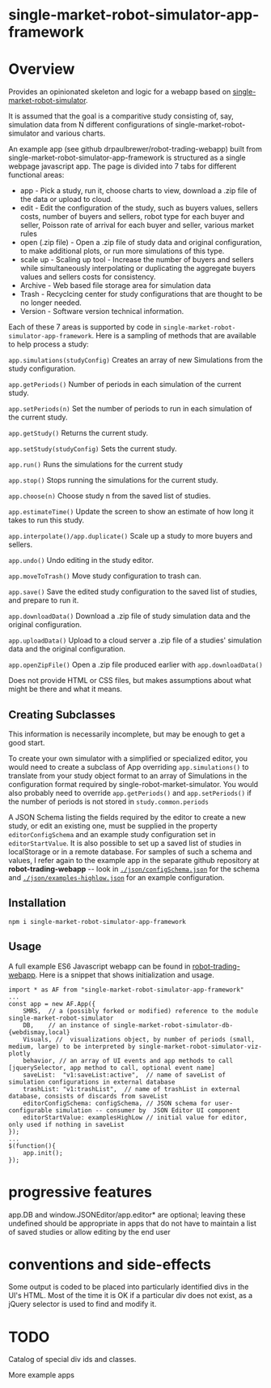single-market-robot-simulator-app-framework
===========================================

# Overview

Provides an opinionated skeleton and logic for a webapp based on [single-market-robot-simulator](https://github.com/DrPaulBrewer/single-market-robot-simulator).

It is assumed that the goal is a comparitive study consisting of, say, simulation data from N different configurations of 
single-market-robot-simulator and various charts.

An example app (see github drpaulbrewer/robot-trading-webapp) built from single-market-robot-simulator-app-framework is structured as a single webpage javascript
app.  The page is divided into 7 tabs for different functional areas:
* app - Pick a study, run it, choose charts to view, download a .zip file of the data or upload to cloud.
* edit - Edit the configuration of the study, such as buyers values, sellers costs, number of buyers and sellers, robot type for each buyer and seller, Poisson rate of arrival for each buyer and seller, various market rules
* open (.zip file) - Open a .zip file of study data and original configuration, to make additional plots, or run more simulations of this type.
* scale up - Scaling up tool - Increase the number of buyers and sellers while simultaneously interpolating or duplicating the aggregate buyers values and sellers costs for consistency.
* Archive - Web based file storage area for simulation data
* Trash - Recyclcing center for study configurations that are thought to be no longer needed. 
* Version - Software version technical information.

Each of these 7 areas is supported by code in `single-market-robot-simulator-app-framework`.
Here is a sampling of methods that are available to help process a study:

`app.simulations(studyConfig)` Creates an array of new Simulations from the study configuration.

`app.getPeriods()` Number of periods in each simulation of the current study.

`app.setPeriods(n)` Set the number of periods to run in each simulation of the current study.

`app.getStudy()` Returns the current study.

`app.setStudy(studyConfig)` Sets the current study.

`app.run()` Runs the simulations for the current study

`app.stop()` Stops running the simulations for the current study.

`app.choose(n)` Choose study n from the saved list of studies.

`app.estimateTime()` Update the screen to show an estimate of how long it takes to run this study.

`app.interpolate()/app.duplicate()` Scale up a study to more buyers and sellers.

`app.undo()` Undo editing in the study editor.

`app.moveToTrash()` Move study configuration to trash can.

`app.save()` Save the edited study configuration to the saved list of studies, and prepare to run it.

`app.downloadData()` Download a .zip file of study simulation data and the original configuration.

`app.uploadData()` Upload to a cloud server a .zip file of a studies' simulation data and the original configuration.

`app.openZipFile()` Open a .zip file produced earlier with `app.downloadData()`

Does not provide HTML or CSS files, but makes assumptions about what might be there and what it means.

## Creating Subclasses

This information is necessarily incomplete, but may be enough to get a good start.

To create your own simulator with a simplified or specialized editor, you would need to create a subclass of App overriding `app.simulations()` to translate from your study object format to an array of Simulations in the configuration format required by single-robot-market-simulator.  You would also probably need to override `app.getPeriods()` and `app.setPeriods()` if the number of periods is not stored in `study.common.periods`

A JSON Schema listing the fields required by the editor to create a new study, or edit an existing one, must be supplied in the property `editorConfigSchema` and an example study configuration set in `editorStartValue`.  It is also possible
to set up a saved list of studies in localStorage or in a remote database.  For samples of such a schema and values, I refer again to the example app in the separate github repository at **robot-trading-webapp**  -- look in [`./json/configSchema.json`](https://raw.githubusercontent.com/DrPaulBrewer/robot-trading-webapp/b7693c5bce293d1561ce3db78b2e10ea535ce9be/json/configSchema.json) for the schema and [`./json/examples-highlow.json`](https://raw.githubusercontent.com/DrPaulBrewer/robot-trading-webapp/b7693c5bce293d1561ce3db78b2e10ea535ce9be/json/examples-highlow.json) for an example configuration.

## Installation

    npm i single-market-robot-simulator-app-framework

## Usage

A full example ES6 Javascript webapp can be found in [robot-trading-webapp](https://github.com/DrPaulBrewer/robot-trading-webapp).
Here is a snippet that shows initialization and usage.

```
import * as AF from "single-market-robot-simulator-app-framework"
...
const app = new AF.App({
    SMRS,  // a (possibly forked or modified) reference to the module single-market-robot-simulator 
    DB,    // an instance of single-market-robot-simulator-db-{webdismay,local}
    Visuals, //  visualizations object, by number of periods (small, medium, large) to be interpreted by single-market-robot-simulator-viz-plotly
    behavior, // an array of UI events and app methods to call [jquerySelector, app method to call, optional event name] 
    saveList:  "v1:saveList:active",  // name of saveList of simulation configurations in external database
    trashList: "v1:trashList",  // name of trashList in external database, consists of discards from saveList
    editorConfigSchema: configSchema, // JSON schema for user-configurable simulation -- consumer by  JSON Editor UI component
    editorStartValue: examplesHighLow // initial value for editor, only used if nothing in saveList
});
...
$(function(){
    app.init();
});
```

progressive features
====================
app.DB and window.JSONEditor/app.editor* are optional; leaving these undefined should be appropriate in apps that do not have to maintain a list of saved studies or allow editing by the end user

conventions and side-effects
============================
Some output is coded to be placed into particularly identified divs in the UI's HTML. Most of the time it is OK if a particular div does not exist, as a jQuery selector is used to find and modify it.


TODO
=====
Catalog of special div ids and classes.

More example apps












